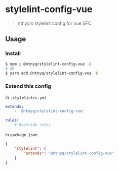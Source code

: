 # stylelint-config-vue

> ntnyq's stylelint config for vue SFC

## Usage

### Install

```bash
$ npm i @ntnyq/stylelint-config-vue -D
# OR
$ yarn add @ntnyq/stylelint-config-vue -D
```

### Extend this config

in `.stylelintrc.yml`

```yml
extends:
    - '@ntnyq/stylelint-config-vue'

rules:
    # Override rules
```

in `package.json`

```json
{
    "stylelint": {
        "extends": "@ntnyq/stylelint-config-vue"
    }
}
```

